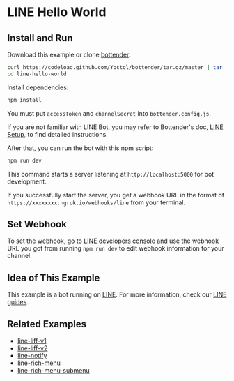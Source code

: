 # LINE Hello World

## Install and Run

Download this example or clone [bottender](https://github.com/Yoctol/bottender).

```sh
curl https://codeload.github.com/Yoctol/bottender/tar.gz/master | tar -xz --strip=2 bottender-master/examples/line-hello-world
cd line-hello-world
```

Install dependencies:

```sh
npm install
```

You must put `accessToken` and `channelSecret` into `bottender.config.js`.

If you are not familiar with LINE Bot, you may refer to Bottender's doc, [LINE Setup](https://bottender.js.org/docs/channel-line-setup), to find detailed instructions.

After that, you can run the bot with this npm script:

```sh
npm run dev
```

This command starts a server listening at `http://localhost:5000` for bot development.

If you successfully start the server, you get a webhook URL in the format of `https://xxxxxxxx.ngrok.io/webhooks/line` from your terminal.

## Set Webhook

To set the webhook, go to [LINE developers console](https://developers.line.me/console/) and use the webhook URL you got from running `npm run dev` to edit webhook information for your channel.

## Idea of This Example

This example is a bot running on [LINE](https://line.me/).
For more information, check our [LINE guides](https://bottender.js.org/docs/channel-line-setup).

## Related Examples

- [line-liff-v1](../line-liff-v1)
- [line-liff-v2](../line-liff-v2)
- [line-notify](../line-notify)
- [line-rich-menu](../line-rich-menu)
- [line-rich-menu-submenu](../line-rich-menu-submenu)
